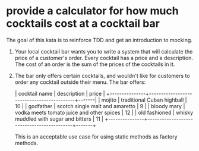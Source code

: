 # provide a calculator for how much cocktails cost at a cocktail bar

The goal of this kata is to reinforce TDD and get an introduction to mocking.

1. Your local cocktail bar wants you to write a system that will calculate the price of a customer's order. Every cocktail
has a price and a description. The cost of an order is the sum of the prices of the cocktails in it.

2. The bar only offers certain cocktails, and wouldn't like for customers to order any cocktail outside their menu. The bar offers:

   | cocktail name | description                               | price |
   +---------------+-------------------------------------------+-------|
   | mojito        | traditional Cuban highball                | 10    |
   | godfather     | scotch single malt and amaretto           | 9     |
   | bloody mary   | vodka meets tomato juice and other spices | 12    |
   | old fashioned | whisky muddled with sugar and bitters     | 11    |
   +---------------+-------------------------------------------+-------+

   This is an acceptable use case for using static methods as factory methods.